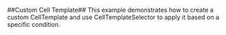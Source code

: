 ##Custom Cell Template##
This example demonstrates how to create a custom CellTemplate and use CellTemplateSelector to apply it based on a specific condition.